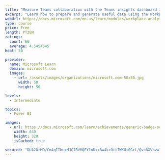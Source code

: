 ```yaml
---
title: "Measure Teams collaboration with the Teams insights dashboard in Workplace Analytics"
excerpt: "Learn how to prepare and generate useful data using the Workplace Analytics Power BI Teams insights dashboard.  Analyze Microsoft Teams adoption trends from the populated reports."
webUrl: https://docs.microsoft.com/en-us/learn/modules/workplace-analytics-teams-insights/
type: course
price: Free
length: PT28M
ratings:
  count: 66
  average: 4.5454545
heat: 50

provider:
  name: Microsoft Learn
  domain: microsoft.com
  images:
    - url: /assets/images/organizations/microsoft.com-50x50.jpg
      width: 50
      height: 50

levels:
  - Intermediate

topics:
  - Power BI

images:
  - url: https://docs.microsoft.com/learn/achievements/generic-badge-social.png
    width: 640
    height: 320
    isCached: true

secured: "DUA2OrMD/Cm4qIIbuxMJQ7RVHQFY1nDxx8w4kzOitIWKUi0GrL/Qvn8XVbvw1yrktTDrkYK9r1bdGhYPY3BcLkUW4mZ47RUcTYFFBF7pY2bgnP0yg0+uILydbumRUZ8qf0q9OCk77iSty83coMfdfFl3KWf+mQdFpof98vP9z5Cgf2GTwyC9ZqUVK3jpXnvUPwHvBBP3gUSI4dcSQa1RPfUF2Dmils876gdwDBZkVtPJXCrmTgDEZ8hKJfdLOoGNkSAAkwXSIVuXERTctYvHEySYAOjB0wycBUO5D1nJ4gtJMuxjCAaFJFvCQ3ugB2k6tU3ZayRRZaJKjEV0TNvsQCz/oXSCsRtgimo+dU61ofIQJFHu0nKCEWB5uzBhuWQPR3JdvDJL5Ecm4Q4KwFeHAuv5SnSykgbE4nCYBb5t/e0=;jlQlhC6PF4JktI2zRxUz2Q=="
---
```


